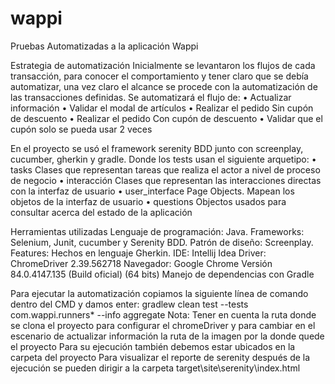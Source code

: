 # wappi
Pruebas Automatizadas a la aplicación Wappi

Estrategia de automatización
Inicialmente se levantaron los flujos de cada transacción, para conocer el comportamiento y tener claro que se debía automatizar, una vez claro el alcance se procede con la automatización de las transacciones definidas.
Se automatizará el flujo de:
•	Actualizar información
•	Validar el modal de artículos
•	Realizar el pedido Sin cupón de descuento
•	Realizar el pedido Con cupón de descuento
•	Validar que el cupón solo se pueda usar 2 veces

En el proyecto se usó el framework serenity BDD junto con screenplay,  cucumber, gherkin y gradle.
Donde los tests usan el siguiente arquetipo:
• tasks Clases que representan tareas que realiza el actor a nivel de proceso de negocio 
• interacción Clases que representan las interacciones directas con la interfaz de usuario
• user_interface Page Objects. Mapean los objetos de la interfaz de usuario
• questions Objectos usados para consultar acerca del estado de la aplicación

Herramientas utilizadas
Lenguaje de programación: Java.
Frameworks: Selenium, Junit, cucumber y Serenity BDD.
Patrón de diseño: Screenplay.
Features: Hechos en lenguaje Gherkin.
IDE: Intellij Idea
Driver: ChromeDriver 2.39.562718 
Navegador: Google Chrome 
Versión 84.0.4147.135 (Build oficial) (64 bits)
Manejo de dependencias con Gradle

Para ejecutar la automatización copiamos la siguiente línea de comando dentro del CMD y damos enter:
gradlew clean test --tests com.wappi.runners* --info aggregate
Nota: Tener en cuenta la ruta donde se clona el proyecto para configurar el chromeDriver y  para cambiar en el escenario de actualizar información la ruta de la imagen por la donde quede el proyecto
Para su ejecución también debemos estar ubicados en la carpeta del proyecto
Para visualizar el reporte de serenity después de la ejecución se pueden dirigir a la carpeta target\site\serenity\index.html 
